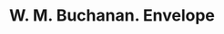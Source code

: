 ---
doi: 10.7916/D8HM6MGW
date_other: '1913'
date_other_textual: '1913'
form: printed ephemera
genre:
- Envelopes
name:
- W. M. Buchanan
object_in_context_url: https://biggert.cul.columbia.edu/items/view/ave_biggert_00870
subject_hierarchical_geographic:
- New York, New York, United States
subject_name:
- W. M. Buchanan
title: W. M. Buchanan. Envelope
sort_title: W. M. Buchanan. Envelope
call_number: ave_biggert_00870
coordinates:
- 40.69277777777778,-73.99027777777778
pid: ave_biggert_00870
identifiers: ave_biggert_00870
thumbnail: https://derivativo-3.library.columbia.edu/iiif/2/ldpd:345773/full/!256,256/0/native.jpg
permalink: /biggert/ave_biggert_00870/
layout: iiif-image-page
---